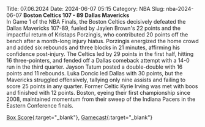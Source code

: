 Title: 07.06.2024
Date: 2024-06-07 05:15
Category: NBA 
Slug: nba-2024-06-07 
**Boston Celtics 107 - 89 Dallas Mavericks**  
In Game 1 of the NBA Finals, the Boston Celtics decisively defeated the Dallas Mavericks 107-89, fueled by Jaylen Brown's 22 points and the impactful return of Kristaps Porzingis, who contributed 20 points off the bench after a month-long injury hiatus. Porzingis energized the home crowd and added six rebounds and three blocks in 21 minutes, affirming his confidence post-injury. The Celtics led by 29 points in the first half, hitting 16 three-pointers, and fended off a Dallas comeback attempt with a 14-0 run in the third quarter. Jayson Tatum posted a double-double with 16 points and 11 rebounds. Luka Doncic led Dallas with 30 points, but the Mavericks struggled offensively, tallying only nine assists and failing to score 25 points in any quarter. Former Celtic Kyrie Irving was met with boos and finished with 12 points. Boston, eyeing their first championship since 2008, maintained momentum from their sweep of the Indiana Pacers in the Eastern Conference finals. 

[Box Score](https://www.nba.com/game/dal-vs-bos-0042300401/box-score){:target="_blank"}, [Gamecast](https://www.nba.com/game/dal-vs-bos-0042300401){:target="_blank"}<br>

